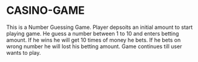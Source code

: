 # CASINO-GAME
This is a Number Guessing Game. Player depsoits an initial amount to start playing game. He guess a number between 1 to 10 and enters betting amount. If he wins he will get 10 times of money he bets. If he bets on wrong number he will lost his betting amount. Game continues till user wants to play.
